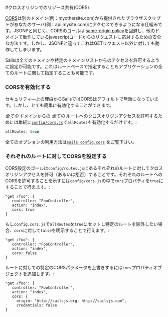 #クロスオリジンでのリソース共有(CORS)

<!--
デフォルトのSailはすでに同じドメインからのAJAXリクエストを処理するように設定されています。でも他のドメインからのリクエストに対応したい場合はどうでしょう。ブラウザのJSONPをセットアップアップすることができます。これこそが [CORS](http://en.wikipedia.org/wiki/Cross-origin_resource_sharing)がっ必要な場面なんです。
-->

[CORS](http://en.wikipedia.org/wiki/Cross-origin_resource_sharing)は別のドメイン(例：myothersite.com)から提供されたブラウザスクリプトがあなたのサーバ(例：api.mysite.com)にアクセスできるようになる仕組みです。JSONPと同じく、CORSのゴールは [same-origin policy](http://en.wikipedia.org/wiki/Same-origin_policy)を回避し、他のドメインで動作しているjavascriptコードからのリクエストに応対するための安全な方法です。しかし、JSONPと違ってこれはGETリクエスト以外に対しても動作してしまいます。

Sailsは全てのドメインや特定のドメインリストからのアクセスを許可するように設定が可能です。これはルートベースで指定することもアプリケーションの全てのルートに関して指定することも可能です。


### CORSを有効化する

セキュリティ―上の理由からSailsではCORSはデフォルトで無効になっています。しかし、とても簡単に有効化することができます。

_全ての_ ドメインからの _全ての_ ルートへのクロスオリジンアクセスを許可するためには単純に[`config/cors.js`](http://beta.sailsjs.org/#/documentation/reference/sails.config/sails.config.cors.html)で`allRoutes`を有効化するだけです。:

```js
allRoutes: true
```

全てのオプションの利用方法は[`sails.config.cors`](http://beta.sailsjs.org/#/documentation/reference/sails.config/sails.config.cors.html) をご覧下さい。


### それぞれのルートに対してCORSを設定する
CORS設定のゴールは`config/routes.js`にあるそれぞれのルートに対してクロスオリジンアクセスを許可（あるいは拒否）することです。それぞれのルートへのCORSを許可することを示すには`config/cors.js`の中で`cors`プロパティを`true`にすることで行えます。:

```
"get /foo": {
   controller: "FooController",
   action: "index",
   cors: true
}
```

もし`config.cors.js`で`allRoutes`を`true`にセットし特定のルートを除外したい場合、`cors`に対して`false`を明示することで行えます。:

```
"get /foo": {
   controller: "FooController",
   action: "index",
   cors: false
}
```

ルートに対しての特定のCORSパラメータを上書きするには`cors`プロパティオブジェクトを追加します。:

```
"get /foo": {
   controller: "FooController",
   action: "index",
   cors: {
     origin: "http://sailsjs.org, http://sailsjs.com",
     credentials: false
}
```


<docmeta name="uniqueID" value="cors198259">
<docmeta name="displayName" value="CORS">

